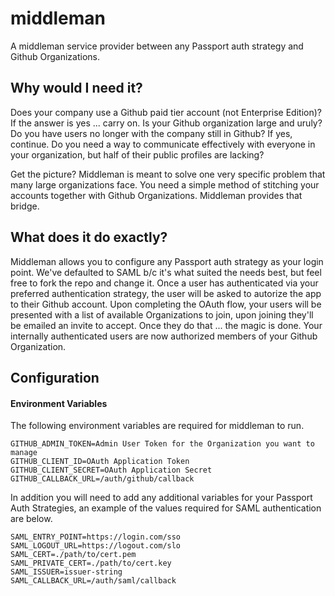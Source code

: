 # middleman
A middleman service provider between any Passport auth strategy and Github Organizations.

## Why would I need it?
Does your company use a Github paid tier account (not Enterprise Edition)? If the answer is yes ... carry on. 
Is your Github organization large and uruly? Do you have users no longer with the company still in Github? If yes, continue.
Do you need a way to communicate effectively with everyone in your organization, but half of their public profiles are lacking? 

Get the picture? Middleman is meant to solve one very specific problem that many large organizations face. You need a simple method of stitching your accounts together with Github Organizations. Middleman provides that bridge.

## What does it do exactly?
Middleman allows you to configure any Passport auth strategy as your login point. We've defaulted to SAML b/c it's what suited the needs best, but feel free to fork the repo and change it. Once a user has authenticated via your preferred authentication strategy, the user will be asked to autorize the app to their Github account. Upon completing the OAuth flow, your users will be presented with a list of available Organizations to join, upon joining they'll be emailed an invite to accept. Once they do that ... the magic is done. Your internally authenticated users are now authorized members of your Github Organization.

## Configuration

#### Environment Variables
The following environment variables are required for middleman to run.

```
GITHUB_ADMIN_TOKEN=Admin User Token for the Organization you want to manage
GITHUB_CLIENT_ID=OAuth Application Token
GITHUB_CLIENT_SECRET=OAuth Application Secret
GITHUB_CALLBACK_URL=/auth/github/callback
```

In addition you will need to add any additional variables for your Passport Auth Strategies, an example of the values required for SAML authentication are below.

```
SAML_ENTRY_POINT=https://login.com/sso
SAML_LOGOUT_URL=https://logout.com/slo
SAML_CERT=./path/to/cert.pem
SAML_PRIVATE_CERT=./path/to/cert.key
SAML_ISSUER=issuer-string
SAML_CALLBACK_URL=/auth/saml/callback
```

